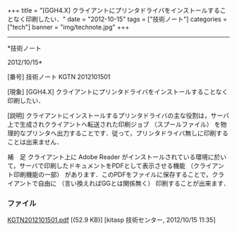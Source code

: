 ﻿+++
title = "[GGH4.X] クライアントにプリンタドライバをインストールすることなく印刷したい．"
date = "2012-10-15"
tags = ["技術ノート"]
categories = ["tech"]
banner = "img/technote.jpg"
+++

-----------------------------------------------------------------------------------------------------------------------------

*技術ノート

2012/10/15*


[番号]
技術ノート KGTN 2012101501

[現象]
[GGH4.X]
クライアントにプリンタドライバをインストールすることなく印刷したい．

[説明]
クライアントにインストールするプリンタドライバの主な役割は，サーバ上で生成されクライアントへ転送された印刷ジョブ
（スプールファイル）
を物理的なプリンタへ出力することです．従って，プリンタドライバ無しに印刷することは出来ません．

補　足
クライアント上に Adobe Reader
がインストールされている環境に於いて，サーバで印刷したドキュメントをPDFとして表示させる機能
（クライアント印刷機能の一部）
があります．このPDFをファイルに保存することで，クライアントで自由に
（言い換えればGGとは関係無く） 印刷することが出来ます．


### ファイル

 
 


[KGTN2012101501.pdf](http://techreport.kitasp.net/attachments/download/1035/KGTN2012101501.pdf)
 [(52.9 KB)] [kitasp 技術センター, 2012/10/15
11:35]


 


 

